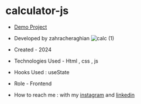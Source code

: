 # calculator-js

- [Demo Project](https://zahra-cheraghian.github.io/calculator-js/)
- Developed by zahracheraghian
![calc (1)](https://github.com/zahra-cheraghian/calculator-js/assets/155820127/68db2ab5-3c7b-4386-af87-b909e6a69219)
- Created - 2024

- Technologies Used - Html , css , js 

- Hooks Used : useState 

- Role - Frontend

- How to reach me : with my [instagram](https://www.instagram.com/zahracheraghian_web?igsh=MXR1OWRpNW5yOW9jZA==) and [linkedin](http://www.linkedin.com/in/zahra-cheraghianweb)
